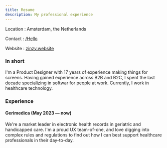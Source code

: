 ```yaml
---
title: Resume
description: My professional experience
---
```

Location
: Amsterdam, the Netherlands

Contact
: [/Hello](/hello)

Website
: [zinzy.website](/)

### In short
I'm a Product Designer with 17 years of experience making things for screens. Having gained experience across B2B and B2C, I spent the last decade specializing in softwar for people at work. Currently, I work in healthcare technology.

### Experience

#### Gerimedica (May 2023 — now)
We're a market leader in electronic health records in geriatric and handicapped care. I'm a proud UX team-of-one, and love digging into complex rules and regulations to find out how I can best support healthcare professionals in their day-to-day.
